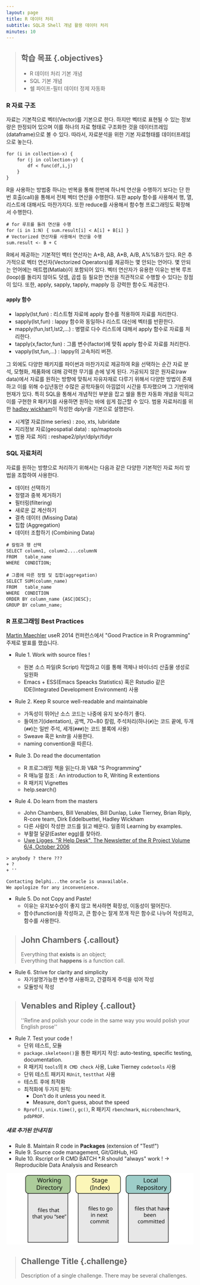 ```yaml
---
layout: page
title: R 데이터 처리
subtitle: SQL과 Shell 개념 활용 데이터 처리
minutes: 10
---
```

> ## 학습 목표 {.objectives}
>
> * R 데이터 처리 기본 개념
> * SQL 기본 개념 
> * 쉘 파이프-필터 데이터 정제 자동화

### R 자료 구조

자료는 기본적으로 벡터(Vector)를 기본으로 한다. 하지만 벡터로 표현될 수 있는 정보량은 한정되어 있으며 이를 하나의 자료 형태로 구조화한 것을 데이터프레임(dataframe)으로 볼 수 있다. 따라서, 자료분석을 위한 기본 자료형태를 데이터프레임으로 놓는다. 

~~~ {.r}
for (i in collection-x) {
    for (j in collection-y) {
        df <­ func(df,i,j)
    }
}
~~~

R을 사용하는 방법중 하나는 반복을 통해 한번에 하나씩 연산을 수행하기 보다는 단 한번 호출(call)을 통해서 전체 벡터 연산을 수행한다. 또한 apply 함수를 사용해서 행, 열, 리스트에 대해서도 마찬가지다. 또한 reduce를 사용해서 함수형 프로그래밍도 확장해서 수행한다.
~~~ {.r}
# for 루프를 돌려 연산을 수행
for (i in 1:N) { sum.result[i] <­ A[i] + B[i] }
# Vectorized 연산자를 사용해서 연산을 수행
sum.result <­- B + C
~~~

R에서 제공하는 기본적인 벡터 연산자는 A+B, A­B, A*B, A/B, A%%B가 있다.
R은 추가적으로 벡터 연산자(Vectorized Operators)를 제공하는 몇 안되는 언어다. 몇 안되는 언어에는 매트랩(Matlab)이 포함되어 있다. 벡터 연산자가 유용한 이유는 반복 루프(loop)를 돌리지 않아도 덧셈, 곱셉 등 필요한 연산을 직관적으로 수행할 수 있다는 장점이 있다. 또한, apply, sapply, tapply, mapply 등 강력한 함수도 제공한다.  

#### apply 함수

 - lapply(lst,fun) : 리스트형 자료에 apply 함수를 적용하여 자료를 처리한다.
 - sapply(lst,fun) : lappy 함수와 동일하나 리스트 대신에 벡터를 반환한다.
 - mapply(fun,lst1,lst2,...) : 병렬로 다수 리스트에 대해서 apply 함수로 자료를 처리한다.
 - tapply(x,factor,fun) : 그룹 변수(factor)에 맞춰 apply 함수로 자료를 처리한다. 
 - vapply(lst,fun,...) : lappy의 고속처리 버젼.

그 외에도 다양한 패키지를 파이썬과 마찬가지로 제공하여 R을 선택하는 순간 자료 분석, 모형화, 제품화에 대해 강력한 무기를 손에 넣게 된다. 가공되지 않은 원자료(raw data)에서 자료를 원하는 방향에 맞춰서 자유자재로 다루기 위해서 다양한 방법이 존재하고 이를 위해 수십년동안 수많은 공학자들이 아낌없이 시간을 투자했으며 그 기반위에 현재가 있다. 특히 SQL을 통해서 개념적인 부분을 잡고 쉘을 통한 자동화 개념을 익히고 이를 구현한 R 패키지를 사용하면 원하는 바에 쉽게 접근할 수 있다. 범용 자료처리를 위한 [hadley wickham](http://www.had.co.nz/)이 작성한 dplyr을 기본으로 설명한다.

 - 시계열 자료(time series) : zoo, xts, lubridate
 - 지리정보 자료(geospatial data) : sp/maptools
 - 범용 자료 처리 : reshape2/plyr/dplyr/tidyr
 
### SQL 자료처리

자료를 원하는 방향으로 처리하기 위해서는 다음과 같은 다양한 기본적인 자료 처리 방법을 조합하여 사용한다.

 - 데이터 선택하기
 - 정렬과 중복 제거하기
 - 필터링(filtering)
 - 새로운 값 계산하기
 - 결측 데이터 (Missing Data)
 - 집합 (Aggregation)
 - 데이터 조합하기 (Combining Data)

~~~ {.r}
# 칼럼과 행 선택
SELECT column1, column2....columnN
FROM   table_name
WHERE  CONDITION;

# 그룹에 따른 정렬 및 집합(aggregation)
SELECT SUM(column_name)
FROM   table_name
WHERE  CONDITION
ORDER BY column_name {ASC|DESC};
GROUP BY column_name;
~~~

### R 프로그래밍 Best Practices

[Martin Maechler](http://datascience.la/martin-maechler-invited-talk-at-user-2014-good-practices-in-r-programming/) useR 2014 컨퍼런스에서 "Good Practice in R Programming" 주제로 발표를 했습니다.  

 + Rule 1. Work with source files !  
    - 원본 소스 파일(R Script) 작업하고 이를 통해 객체나 바이너리 산출물 생성로 일원화  
    - Emacs + ESS(Emacs Speacks Statistics) 혹은 Rstudio 같은 IDE(Integrated Development Environment) 사용

 + Rule 2. Keep R source well-readable and maintainable
    - 가독성이 뛰어난 소스 코드는 나중에 유지 보수하기 좋다.
    - 들여쓰기(identation), 공백, 70~80 칼럼, 주석처리(하나(``#``)는 코드 끝에, 두개(``##``)는 일반 주석, 세개(``###``)는 코드 블록에 사용)
    - Sweave 혹은 knitr을 사용한다.
    - naming convention을 따른다.

 + Rule 3. Do read the documentation
    - R 프로그래밍 책을 읽는다.화 V&R "S Programming"
    - R 매뉴얼 참조 : An introduction to R, Writing R extentions
    - R 패키지 Vignettes
    - help.search()
 + Rule 4. Do learn from the masters
    - John Chambers, Bill Venables, Bill Dunlap, Luke Tierney, Brian Riply, R-core team, Dirk Eddelbuettel, Hadley Wickham
    - 다른 사람이 작성한 코드를 읽고 배운다. 일종의 Learning by examples.
    - 부활절 달걀(Easter egg)를 찾아라.
    - [Uwe Ligges, "R Help Desk", The Newsletter of the R Project Volume 6/4, October 2006](http://www.r-project.org/doc/Rnews/Rnews_2006-4.pdf)
    
~~~ {.r}
> anybody ? there ???
+ ?
+ ''
~~~

~~~ {.output}
Contacting Delphi...the oracle is unavailable.
We apologize for any inconvenience.
~~~

 + Rule 5. Do not Copy and Paste!
    - 이유는 유지보수성이 좋지 않고 복사하면 확장성, 이동성이 떨어진다.
    - 함수(function)을 작성하고, 큰 함수는 잘게 쪼개 작은 함수로 나누어 작성하고, 함수를 사용한다. 

> ## John Chambers {.callout}
>
> Everything that **exists** is an object;  
> Everything that **happens** is a function call.

 + Rule 6. Strive for clarity and simplicity
   - 자기설명가능한 변수명 사용하고, 간결하게 주석을 섞어 작성
   - 모듈방식 작성   

> ## Venables and Ripley {.callout}
>
> ''Refine and polish your code in the same way you would polish your English prose''

 + Rule 7. Test your code !
    - 단위 테스트, 모듈
    - ``package.skeleteon()``을 통한 패키지 작성: auto-testing, specific testing, documentation.
    - R 패키지 ``tools``의 ``R CMD check`` 사용, Luke Tierney ``codetools`` 사용
    - 단위 테스트 패키지 ``RUnit``, ``testthat`` 사용
    - 테스트 후에 최적화
    - 최적화에 두가지 원칙: 
        * Don't do it unless you need it.
        * Measure, don't guess, about the speed
    - ``Rprof()``, ``unix.time()``, ``gc()``, R 패키지 ``rbenchmark``, ``microbenchmark``, ``pdbPROF``.

##### 새로 추가된 안내지침
 + Rule 8. Maintain R code in **Packages** (extension of "Test!")
 + Rule 9. Source code management, Git/GitHub, HG
 + Rule 10. Rscript or R CMD BATCH *.R should "always" work ! -> Reproducible Data Analysis and Research

![this is the image's title](fig/example.svg "this is the image's alt text")

> ## Challenge Title {.challenge}
>
> Description of a single challenge.
> There may be several challenges.
